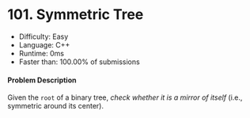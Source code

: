 # 101. Symmetric Tree
- Difficulty: Easy
- Language: C++
- Runtime: 0ms
- Faster than: 100.00% of submissions

#### Problem Description
Given the `root` of a binary tree, *check whether it is a mirror of itself* (i.e., symmetric around its center).